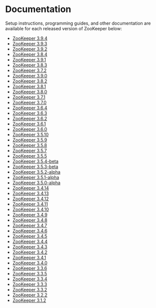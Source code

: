 <!--
Licensed under the Apache License, Version 2.0 (the "License");
you may not use this file except in compliance with the License.
You may obtain a copy of the License at

http://www.apache.org/licenses/LICENSE-2.0

Unless required by applicable law or agreed to in writing, software
distributed under the License is distributed on an "AS IS" BASIS,
WITHOUT WARRANTIES OR CONDITIONS OF ANY KIND, either express or implied.
See the License for the specific language governing permissions and
limitations under the License.
//-->

# Documentation

Setup instructions, programming guides, and other documentation are available for each released version of ZooKeeper below:

* [ZooKeeper 3.9.4](doc/r3.9.4/index.html)
* [ZooKeeper 3.9.3](doc/r3.9.3/index.html)
* [ZooKeeper 3.9.2](doc/r3.9.2/index.html)
* [ZooKeeper 3.8.4](doc/r3.8.4/index.html)
* [ZooKeeper 3.9.1](doc/r3.9.1/index.html)
* [ZooKeeper 3.8.3](doc/r3.8.3/index.html)
* [ZooKeeper 3.7.2](doc/r3.7.2/index.html)
* [ZooKeeper 3.9.0](doc/r3.9.0/index.html)
* [ZooKeeper 3.8.2](doc/r3.8.2/index.html)
* [ZooKeeper 3.8.1](doc/r3.8.1/index.html)
* [ZooKeeper 3.8.0](doc/r3.8.0/index.html)
* [ZooKeeper 3.7.1](doc/r3.7.1/index.html)
* [ZooKeeper 3.7.0](doc/r3.7.0/index.html)
* [ZooKeeper 3.6.4](doc/r3.6.4/index.html)
* [ZooKeeper 3.6.3](doc/r3.6.3/index.html)
* [ZooKeeper 3.6.2](doc/r3.6.2/index.html)
* [ZooKeeper 3.6.1](doc/r3.6.1/index.html)
* [ZooKeeper 3.6.0](doc/r3.6.0/index.html)
* [ZooKeeper 3.5.10](doc/r3.5.10/index.html)
* [ZooKeeper 3.5.9](doc/r3.5.9/index.html)
* [ZooKeeper 3.5.8](doc/r3.5.8/index.html)
* [ZooKeeper 3.5.7](doc/r3.5.7/index.html)
* [ZooKeeper 3.5.5](doc/r3.5.5/index.html)
* [ZooKeeper 3.5.4-beta](doc/r3.5.4-beta/index.html)
* [ZooKeeper 3.5.3-beta](doc/r3.5.3-beta/index.html)
* [ZooKeeper 3.5.2-alpha](doc/r3.5.2-alpha/index.html)
* [ZooKeeper 3.5.1-alpha](doc/r3.5.1-alpha/index.html)
* [ZooKeeper 3.5.0-alpha](doc/r3.5.0-alpha/index.html)
* [ZooKeeper 3.4.14](doc/r3.4.14/index.html)
* [ZooKeeper 3.4.13](doc/r3.4.13/index.html)
* [ZooKeeper 3.4.12](doc/r3.4.12/index.html)
* [ZooKeeper 3.4.11](doc/r3.4.11/index.html)
* [ZooKeeper 3.4.10](doc/r3.4.10/index.html)
* [ZooKeeper 3.4.9](doc/r3.4.9/index.html)
* [ZooKeeper 3.4.8](doc/r3.4.8/index.html)
* [ZooKeeper 3.4.7](doc/r3.4.7/index.html)
* [ZooKeeper 3.4.6](doc/r3.4.6/index.html)
* [ZooKeeper 3.4.5](doc/r3.4.5/index.html)
* [ZooKeeper 3.4.4](doc/r3.4.4/index.html)
* [ZooKeeper 3.4.3](doc/r3.4.3/index.html)
* [ZooKeeper 3.4.2](doc/r3.4.2/index.html)
* [ZooKeeper 3.4.1](doc/r3.4.1/index.html)
* [ZooKeeper 3.4.0](doc/r3.4.0/index.html)
* [ZooKeeper 3.3.6](doc/r3.3.6/index.html)
* [ZooKeeper 3.3.5](doc/r3.3.5/index.html)
* [ZooKeeper 3.3.4](doc/r3.3.4/index.html)
* [ZooKeeper 3.3.3](doc/r3.3.3/index.html)
* [ZooKeeper 3.3.2](doc/r3.3.2/index.html)
* [ZooKeeper 3.2.2](doc/r3.2.2/index.html)
* [ZooKeeper 3.1.2](doc/r3.1.2/index.html)
